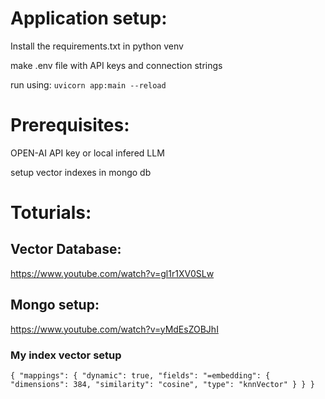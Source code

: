# Application setup:
Install the requirements.txt in python venv

make .env file with API keys and connection strings

run using: `uvicorn app:main --reload`

# Prerequisites:
OPEN-AI API key or local infered LLM

setup vector indexes in mongo db

# Toturials:
## Vector Database:
https://www.youtube.com/watch?v=gl1r1XV0SLw
## Mongo setup:
https://www.youtube.com/watch?v=yMdEsZOBJhI
### My index vector setup
`
{
  "mappings": {
    "dynamic": true,
    "fields":
      "=embedding": {
        "dimensions": 384,
        "similarity": "cosine",
        "type": "knnVector"
      }
  }
}
`
